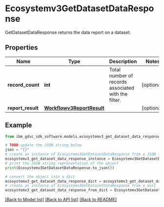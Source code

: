 # Ecosystemv3GetDatasetDataResponse

GetDatasetDataResponse returns the data report on a dataset.

## Properties

Name | Type | Description | Notes
------------ | ------------- | ------------- | -------------
**record_count** | **int** | Total number of records associated with the filter. | [optional] 
**report_result** | [**Workflowv3ReportResult**](Workflowv3ReportResult.md) |  | [optional] 

## Example

```python
from ibm_gdsc_sdk_software.models.ecosystemv3_get_dataset_data_response import Ecosystemv3GetDatasetDataResponse

# TODO update the JSON string below
json = "{}"
# create an instance of Ecosystemv3GetDatasetDataResponse from a JSON string
ecosystemv3_get_dataset_data_response_instance = Ecosystemv3GetDatasetDataResponse.from_json(json)
# print the JSON string representation of the object
print(Ecosystemv3GetDatasetDataResponse.to_json())

# convert the object into a dict
ecosystemv3_get_dataset_data_response_dict = ecosystemv3_get_dataset_data_response_instance.to_dict()
# create an instance of Ecosystemv3GetDatasetDataResponse from a dict
ecosystemv3_get_dataset_data_response_from_dict = Ecosystemv3GetDatasetDataResponse.from_dict(ecosystemv3_get_dataset_data_response_dict)
```
[[Back to Model list]](../README.md#documentation-for-models) [[Back to API list]](../README.md#documentation-for-api-endpoints) [[Back to README]](../README.md)


